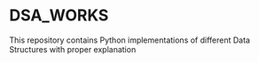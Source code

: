 # DSA_WORKS
This repository contains Python implementations of different Data Structures with proper explanation
